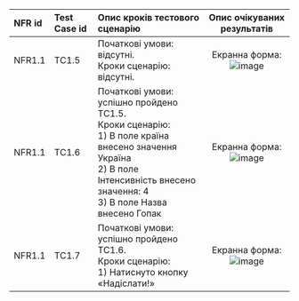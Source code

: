 |NFR id|Test Case id|Опис кроків тестового сценарію|Опис очікуваних результатів|
|:-|:-|:-|:-:|
|NFR1.1 |TC1.5 |Початкові умови: відсутні. <br> Кроки сценарію: відсутні. |Екранна форма: <br> ![image](https://github.com/oleksandrblazhko/eai205-shapovalova/blob/with_labotary_work_8/2-SoftwareDesign/2.8-TestCases/%D1%84%D0%BE%D1%80%D0%BC%D0%B0.drawio.png) |
|NFR1.1 |TC1.6 |Початкові умови: успішно пройдено TC1.5. <br> Кроки сценарію: <br> 1) В поле країна внесено значення Україна <br>2) В поле Інтенсивність внесено значення: 4 <br>3) В поле Назва внесено Гопак |Екранна форма: <br> ![image](https://github.com/oleksandrblazhko/eai205-shapovalova/blob/with_labotary_work_8/2-SoftwareDesign/2.8-TestCases/%D0%B7%D0%B0%D0%BF%D0%BE%D0%B2%D0%BD%D0%B5%D0%BD%D0%B0%D1%84%D0%BE%D1%80%D0%BC%D0%B0.drawio.png)|
|NFR1.1 |TC1.7 |Початкові умови: успішно пройдено TC1.6. <br> Кроки сценарію: <br> 1) Натиснуто кнопку «Надіслати!» |Екранна форма: <br> ![image](https://github.com/oleksandrblazhko/eai205-shapovalova/blob/with_labotary_work_8/2-SoftwareDesign/2.8-TestCases/%D0%BF%D1%96%D0%B4%D1%82%D0%B2%D0%B5%D1%80%D0%B4%D0%B6%D0%B5%D0%BD%D0%B0%D1%84%D0%BE%D1%80%D0%BC%D0%B0.drawio.png)|
